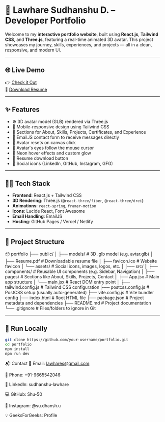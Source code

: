 # 🚀 Lawhare Sudhanshu D. – Developer Portfolio

Welcome to my **interactive portfolio website**, built using **React.js**, **Tailwind CSS**, and **Three.js**, featuring a real-time animated 3D avatar. This project showcases my journey, skills, experiences, and projects — all in a clean, responsive, and modern UI.

---

## 🌐 Live Demo

👉 [Check it Out](https://your-deployed-link.com)  
📄 [Download Resume](./public/Resume.pdf)

---

## ✨ Features

- ⚙️ 3D avatar model (GLB) rendered via Three.js
- 📱 Mobile-responsive design using Tailwind CSS
- 🎯 Sections for About, Skills, Projects, Certificates, and Experience
- 💌 EmailJS contact form to receive messages directly
- 🔄 Avatar resets on canvas click
- 👀 Avatar's eyes follow the mouse cursor
- 🌈 Neon hover effects and custom glow
- 📄 Resume download button
- 🔗 Social icons (LinkedIn, GitHub, Instagram, GFG)

---

## 🧑‍💻 Tech Stack

- **Frontend**: React.js + Tailwind CSS
- **3D Rendering**: Three.js (`@react-three/fiber`, `@react-three/drei`)
- **Animations**: `react-spring`, `framer-motion`
- **Icons**: Lucide React, Font Awesome
- **Email Handling**: EmailJS
- **Hosting**: GitHub Pages / Vercel / Netlify

---

## 📁 Project Structure

📦 portfolio
├── public/
│   ├── models/              # 3D .glb model (e.g. avtar.glb)
│   ├── Resume.pdf           # Downloadable resume file
│   ├── favicon.ico          # Website favicon
│   └── assets/              # Social icons, images, logos, etc.
│
├── src/
│   ├── components/          # Reusable UI components (e.g. Sidebar, Navigation)
│   ├── pages/               # Sections like About, Skills, Projects, Contact
│   ├── App.jsx              # Main app structure
│   └── main.jsx             # React DOM entry point
│
├── tailwind.config.js       # Tailwind CSS configuration
├── postcss.config.js        # PostCSS setup (usually auto-generated)
├── vite.config.js           # Vite bundler config
├── index.html               # Root HTML file
├── package.json             # Project metadata and dependencies
├── README.md                # Project documentation
└── .gitignore               # Files/folders to ignore in Git


---

## 🚀 Run Locally

```bash
git clone https://github.com/your-username/portfolio.git
cd portfolio
npm install
npm run dev

```
📬 Contact
📧 Email: lawhares@gmail.com

📱 Phone: +91-9665542046

🔗 LinkedIn: sudhanshu-lawhare

💻 GitHub: Shu-50

📸 Instagram: @su.dhansh.u

💡 GeeksForGeeks: Profile

